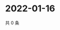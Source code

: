 # 2022-01-16

共 0 条

<!-- BEGIN WEIBO -->
<!-- 最后更新时间 Sun Jan 16 2022 17:09:10 GMT+0800 (China Standard Time) -->

<!-- END WEIBO -->
